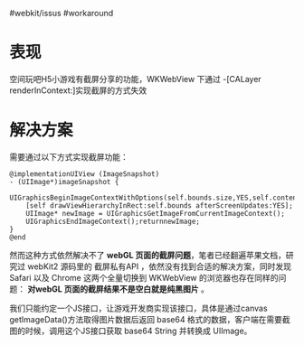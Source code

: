#webkit/issus #workaround 

# 表现
空间玩吧H5小游戏有截屏分享的功能，WKWebView 下通过 -[CALayer renderInContext:]实现截屏的方式失效


# 解决方案
需要通过以下方式实现截屏功能：

```objc
@implementationUIView (ImageSnapshot) 
- (UIImage*)imageSnapshot {     
	UIGraphicsBeginImageContextWithOptions(self.bounds.size,YES,self.contentScaleFactor);     
	[self drawViewHierarchyInRect:self.bounds afterScreenUpdates:YES];     
	UIImage* newImage = UIGraphicsGetImageFromCurrentImageContext();     
	UIGraphicsEndImageContext();returnnewImage; 
}
@end
```


然而这种方式依然解决不了 **webGL 页面的截屏问题**，笔者已经翻遍苹果文档，研究过 webKit2 源码里的 截屏私有API ，依然没有找到合适的解决方案，同时发现 Safari 以及 Chrome 这两个全量切换到 WKWebView 的浏览器也存在同样的问题： **对webGL 页面的截屏结果不是空白就是纯黑图片** 。

我们只能约定一个JS接口，让游戏开发商实现该接口，具体是通过canvas getImageData()方法取得图片数据后返回 base64 格式的数据，客户端在需要截图的时候，调用这个JS接口获取 base64 String 并转换成 UIImage。